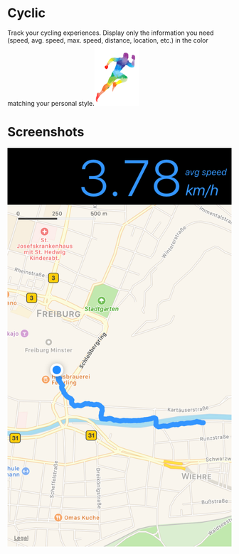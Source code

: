 # Cyclic
Track your cycling experiences. Display only the information you need (speed, avg. speed, max. speed, distance, location, etc.) in the color matching your personal style.<img src="https://github.com/voelkerb/Cyclic/blob/master/icons/runnerColored.png" width="100"> 

# Screenshots

![alt text](https://github.com/voelkerb/Cyclic/blob/master/icons/shotScreen.PNG)

